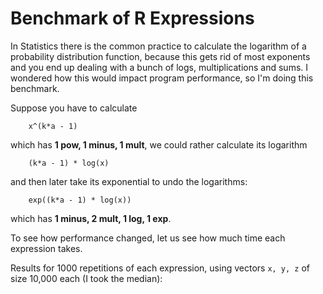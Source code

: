Benchmark of R Expressions
===

In Statistics there is the common practice to calculate the logarithm of a probability distribution function, because this gets rid of most exponents
and you end up dealing with a bunch of logs, multiplications and sums. I wondered how this would impact program performance, so I'm doing this benchmark.

Suppose you have to calculate
```
	x^(k*a - 1)
```
which has **1 pow, 1 minus, 1 mult**, we could rather calculate its logarithm
```
	(k*a - 1) * log(x)
```
and then later take its exponential to undo the logarithms:
```
	exp((k*a - 1) * log(x))
```
which has **1 minus, 2 mult, 1 log, 1 exp**.

To see how performance changed, let us see how much time each expression takes.

Results for 1000 repetitions of each expression, using vectors `x, y, z` of size 10,000 each (I took the median):

